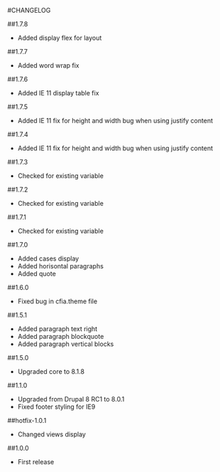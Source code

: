 #CHANGELOG

##1.7.8
  - Added display flex for layout

##1.7.7
  - Added word wrap fix

##1.7.6
  - Added IE 11 display table fix

##1.7.5
  - Added IE 11 fix for height and width bug when using justify content

##1.7.4
  - Added IE 11 fix for height and width bug when using justify content

##1.7.3
  - Checked for existing variable

##1.7.2
  - Checked for existing variable

##1.7.1
  - Checked for existing variable

##1.7.0
  - Added cases display
  - Added horisontal paragraphs
  - Added quote

##1.6.0
  - Fixed bug in cfia.theme file

##1.5.1
  - Added paragraph text right
  - Added paragraph blockquote
  - Added paragraph vertical blocks

##1.5.0
  - Upgraded core to 8.1.8

##1.1.0
  - Upgraded from Drupal 8 RC1 to 8.0.1
  - Fixed footer styling for IE9

##hotfix-1.0.1
  - Changed views display

##1.0.0
  - First release